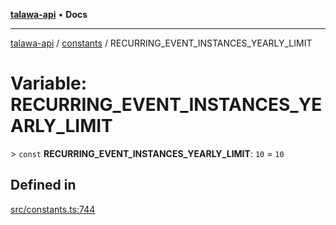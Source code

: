 [**talawa-api**](../../README.md) • **Docs**

***

[talawa-api](../../modules.md) / [constants](../README.md) / RECURRING\_EVENT\_INSTANCES\_YEARLY\_LIMIT

# Variable: RECURRING\_EVENT\_INSTANCES\_YEARLY\_LIMIT

\> `const` **RECURRING\_EVENT\_INSTANCES\_YEARLY\_LIMIT**: `10` = `10`

## Defined in

[src/constants.ts:744](https://github.com/PalisadoesFoundation/talawa-api/blob/790ab2939a7c80eb0ff31afd318f8889a001f225/src/constants.ts#L744)
